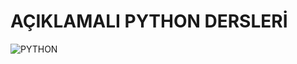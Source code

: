 # AÇIKLAMALI PYTHON DERSLERİ
![PYTHON ](https://github.com/user-attachments/assets/a6d8d43c-1836-41e4-9c63-435009ddfa28)


